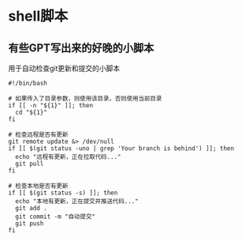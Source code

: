 # shell脚本

## 有些GPT写出来的好晚的小脚本



用于自动检查git更新和提交的小脚本

``` shell
#!/bin/bash

# 如果传入了目录参数，则使用该目录，否则使用当前目录
if [[ -n "${1}" ]]; then
  cd "${1}"
fi

# 检查远程是否有更新
git remote update &> /dev/null
if [[ $(git status -uno | grep 'Your branch is behind') ]]; then
  echo "远程有更新，正在拉取代码..."
  git pull
fi

# 检查本地是否有更新
if [[ $(git status -s) ]]; then
  echo "本地有更新，正在提交并推送代码..."
  git add .
  git commit -m "自动提交"
  git push
fi
```